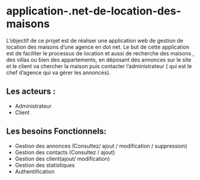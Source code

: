 # application-.net-de-location-des-maisons

L’objectif de ce projet est de réaliser une application web de gestion de location
des maisons d’une agence en dot net.
Le but de cette application est de faciliter le processus de location et aussi de recherche des maisons , des villas ou bien des appartements, en déposant des annonces sur le site et le client va chercher la maison puis contacter l’administrateur ( qui est le chef d’agence qui va gérer les annonces).
## Les acteurs : 
* Administrateur
* Client
## Les besoins Fonctionnels:
- Gestion des annonces (Consultez/ ajout / modification / suppression)
- Gestion des contacts (Consultez / ajout)
- Gestion des client(ajout/ modification)
- Gestion des statistiques
- Authentification
